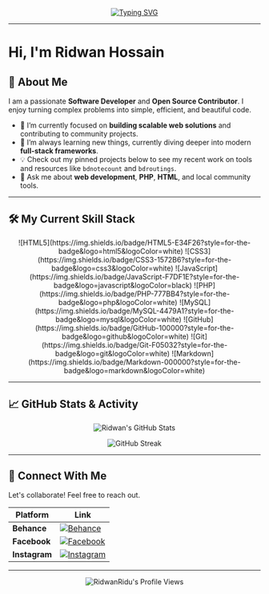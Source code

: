 <p align="center">
  <a href="https://github.com/RidwanRidu">
    <img src="https://readme-typing-svg.herokuapp.com?font=Fira+Code&size=30&duration=4000&pause=500&color=00BFFF&center=true&vCenter=true&width=620&lines=%C2%A0👋Hi%20there%2C%20I'm%20Ridwan%20Hossain!;💕Welcome%20to%20my%20GitHub%20Profile!;💻%20Software%20Developer;🚀%20Open%20Source%20Contributor" alt="Typing SVG" />
  </a>
</p>

---

# Hi, I'm Ridwan Hossain

## 👋 About Me

I am a passionate **Software Developer** and **Open Source Contributor**. I enjoy turning complex problems into simple, efficient, and beautiful code.

- 🔭 I’m currently focused on **building scalable web solutions** and contributing to community projects.
- 🌱 I’m always learning new things, currently diving deeper into modern **full-stack frameworks**.
- 💡 Check out my pinned projects below to see my recent work on tools and resources like `bdnotecount` and `bdroutings`.
- 💬 Ask me about **web development**, **PHP**, **HTML**, and local community tools.

---

## 🛠️ My Current Skill Stack

<p align="center">
  ![HTML5](https://img.shields.io/badge/HTML5-E34F26?style=for-the-badge&logo=html5&logoColor=white)  
  ![CSS3](https://img.shields.io/badge/CSS3-1572B6?style=for-the-badge&logo=css3&logoColor=white)  
  ![JavaScript](https://img.shields.io/badge/JavaScript-F7DF1E?style=for-the-badge&logo=javascript&logoColor=black)  
  ![PHP](https://img.shields.io/badge/PHP-777BB4?style=for-the-badge&logo=php&logoColor=white)  
  ![MySQL](https://img.shields.io/badge/MySQL-4479A1?style=for-the-badge&logo=mysql&logoColor=white)  
  ![GitHub](https://img.shields.io/badge/GitHub-100000?style=for-the-badge&logo=github&logoColor=white)  
  ![Git](https://img.shields.io/badge/Git-F05032?style=for-the-badge&logo=git&logoColor=white)  
  ![Markdown](https://img.shields.io/badge/Markdown-000000?style=for-the-badge&logo=markdown&logoColor=white)  
</p>

---

## 📈 GitHub Stats & Activity

<p align="center">
  <img src="https://github-readme-stats.vercel.app/api?username=RidwanRidu&show_icons=true&theme=blue-green&hide_border=true&count_private=true" alt="Ridwan's GitHub Stats" />
</p>

<p align="center">
  <img src="https://github-readme-streak-stats.herokuapp.com/?user=RidwanRidu&theme=blue-green&hide_border=true" alt="GitHub Streak" />
</p>

---

## 🔗 Connect With Me

Let's collaborate! Feel free to reach out.

| Platform  | Link |
| --------- | ---- |
| **Behance**   | [![Behance](https://img.shields.io/badge/Behance-1769FF?style=for-the-badge&logo=behance&logoColor=white)](https://www.behance.net/ridwanridu) |
| **Facebook**  | [![Facebook](https://img.shields.io/badge/Facebook-1877F2?style=for-the-badge&logo=facebook&logoColor=white)](https://www.facebook.com/rhmridwan/) |
| **Instagram** | [![Instagram](https://img.shields.io/badge/Instagram-E4405F?style=for-the-badge&logo=instagram&logoColor=white)](https://www.instagram.com/rid1ridu/) |

---

<p align="center">
  <img src="https://komarev.com/ghpvc/?username=RidwanRidu&label=Profile%20Views&color=0e75b6&style=plastic" alt="RidwanRidu's Profile Views" />
</p>
